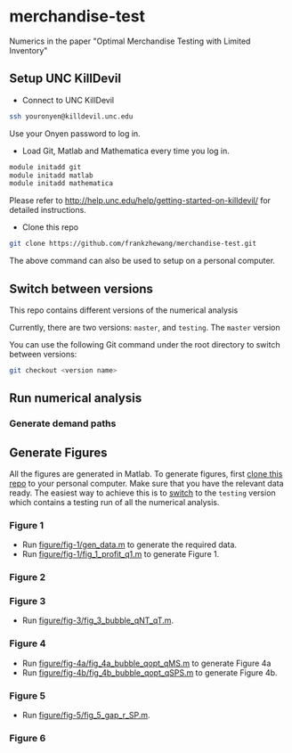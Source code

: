 # merchandise-test
Numerics in the paper "Optimal Merchandise Testing with Limited Inventory"

## Setup UNC KillDevil

- Connect to UNC KillDevil
```bash
ssh youronyen@killdevil.unc.edu
```
Use your Onyen password to log in.

- Load Git, Matlab and Mathematica every time you log in.
```bash
module initadd git
module initadd matlab
module initadd mathematica 
```
Please refer to http://help.unc.edu/help/getting-started-on-killdevil/ for detailed instructions.

<a name='clone'></a>
- Clone this repo 
```bash
git clone https://github.com/frankzhewang/merchandise-test.git
```
The above command can also be used to setup on a personal computer.

<a name='switch'></a>
## Switch between versions
This repo contains different versions of the numerical analysis

Currently, there are two versions: `master`, and `testing`. The `master` version 

You can use the following Git command under the root directory to switch between versions:
```bash
git checkout <version name>
```
## Run numerical analysis

### Generate demand paths

## Generate Figures

All the figures are generated in Matlab. To generate figures, first [clone this repo](#clone) to your personal computer. Make sure that you have the relevant data ready. The easiest way to achieve this is to [switch](#switch) to the `testing` version which contains a testing run of all the numerical analysis.

### Figure 1

- Run [figure/fig-1/gen\_data.m](figure/fig-1/gen_data.m) to generate the required data.
- Run [figure/fig-1/fig\_1\_profit\_q1.m](figure/fig-1/fig_1_profit_q1.m) to generate Figure 1.

### Figure 2

### Figure 3

- Run [figure/fig-3/fig\_3\_bubble\_qNT\_qT.m](figure/fig-3/fig_3_bubble_qNT_qT.m).

### Figure 4

- Run [figure/fig-4a/fig\_4a\_bubble\_qopt\_qMS.m](figure/fig-4a/fig_4a_bubble_qopt_qMS.m) to generate Figure 4a
- Run [figure/fig-4b/fig\_4b\_bubble\_qopt\_qSPS.m](figure/fig-4b/fig_4b_bubble_qopt_qSPS.m) to generate Figure 4b.

### Figure 5

- Run [figure/fig-5/fig\_5\_gap\_r\_SP.m](figure/fig-5/fig_5_gap_r_SP.m).

### Figure 6
